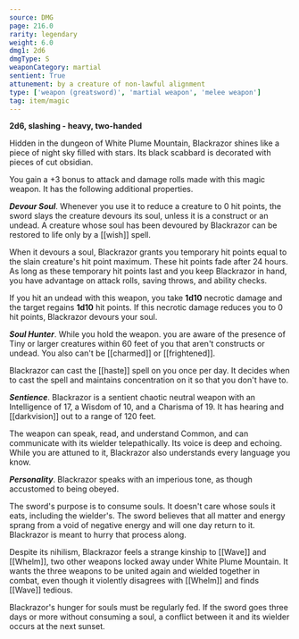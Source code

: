 ```yaml
---
source: DMG
page: 216.0
rarity: legendary
weight: 6.0
dmg1: 2d6
dmgType: S
weaponCategory: martial
sentient: True
attunement: by a creature of non-lawful alignment
type: ['weapon (greatsword)', 'martial weapon', 'melee weapon']
tag: item/magic
---
```


**2d6, slashing - heavy, two-handed**

Hidden in the dungeon of White Plume Mountain, Blackrazor shines like a piece of night sky filled with stars. Its black scabbard is decorated with pieces of cut obsidian.

You gain a +3 bonus to attack and damage rolls made with this magic weapon. It has the following additional properties.

**_Devour Soul_**. Whenever you use it to reduce a creature to 0 hit points, the sword slays the creature devours its soul, unless it is a construct or an undead. A creature whose soul has been devoured by Blackrazor can be restored to life only by a [[wish]] spell.

When it devours a soul, Blackrazor grants you temporary hit points equal to the slain creature's hit point maximum. These hit points fade after 24 hours. As long as these temporary hit points last and you keep Blackrazor in hand, you have advantage on attack rolls, saving throws, and ability checks.

If you hit an undead with this weapon, you take **1d10** necrotic damage and the target regains **1d10** hit points. If this necrotic damage reduces you to 0 hit points, Blackrazor devours your soul.

**_Soul Hunter_**. While you hold the weapon. you are aware of the presence of Tiny or larger creatures within 60 feet of you that aren't constructs or undead. You also can't be [[charmed]] or [[frightened]].

Blackrazor can cast the [[haste]] spell on you once per day. It decides when to cast the spell and maintains concentration on it so that you don't have to.

**_Sentience_**. Blackrazor is a sentient chaotic neutral weapon with an Intelligence of 17, a Wisdom of 10, and a Charisma of 19. It has hearing and [[darkvision]] out to a range of 120 feet.

The weapon can speak, read, and understand Common, and can communicate with its wielder telepathically. Its voice is deep and echoing. While you are attuned to it, Blackrazor also understands every language you know.

**_Personality_**. Blackrazor speaks with an imperious tone, as though accustomed to being obeyed.

The sword's purpose is to consume souls. It doesn't care whose souls it eats, including the wielder's. The sword believes that all matter and energy sprang from a void of negative energy and will one day return to it. Blackrazor is meant to hurry that process along.

Despite its nihilism, Blackrazor feels a strange kinship to [[Wave]] and [[Whelm]], two other weapons locked away under White Plume Mountain. It wants the three weapons to be united again and wielded together in combat, even though it violently disagrees with [[Whelm]] and finds [[Wave]] tedious.

Blackrazor's hunger for souls must be regularly fed. If the sword goes three days or more without consuming a soul, a conflict between it and its wielder occurs at the next sunset.


